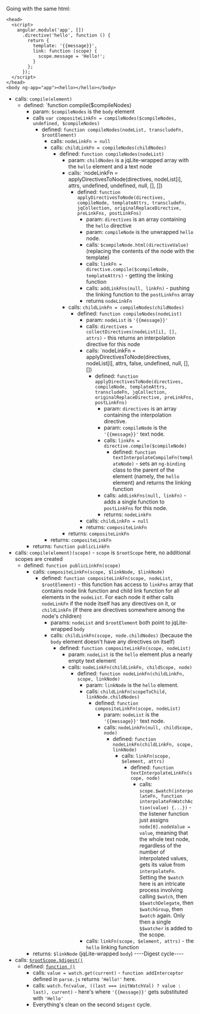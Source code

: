 Going with the same html:
```
<head>
  <script>
    angular.module('app', [])
      .directive('hello', function () {
        return {
          template: '{{message}}',
          link: function (scope) {
            scope.message = 'Hello!';
          }
        };
      });
  </script>
</head>
<body ng-app="app"><hello></hello></body>
```

* calls: `compile(element)`
  * defined: `function compile($compileNodes)
    * param: `$compileNodes` is the `body` element
    * calls `var compositeLinkFn = compileNodes($compileNodes, undefined, $compileNodes)`
      * defined: `function compileNodes(nodeList, transcludeFn, $rootElement)`
        * calls: `nodeLinkFn = null`
        * calls: `childLinkFn = compileNodes(childNodes)`
          * defined: `function compileNodes(nodeList)`
            * param: `childNodes` is a jqLite-wrapped array with the `hello` element and a text node
            * calls: `nodeLinkFn = applyDirectivesToNode(directives, nodeList[i], attrs, undefined, undefined, null, [], [])
              * defined: `function applyDirectivesToNode(directives, compileNode, templateAttrs, transcludeFn, jqCollection, originalReplaceDirective, preLinkFns, postLinkFns)`
                * param: `directives` is an array containing the `hello` directive
                * param: `compileNode` is the unwrapped `hello` node.
                * calls: `$compileNode.html(directiveValue)` (replacing the contents of the node with the template)
                * calls: `linkFn = directive.compile($compileNode, templateAttrs)` - getting the linking function
                * calls: `addLinkFns(null, linkFn)` - pushing the linking function to the `postLinkFns` array
                * returns `nodeLinkFn`
            * calls: `childLinkFn = compileNodes(childNodes)`
              * defined: `function compileNodes(nodeList)`
                * param: `nodeList` is `'{{message}}'`
                * calls: `directives = collectDirectives(nodeList[i], [], attrs)` - this returns an interpolation directive for this node
                * calls: `nodeLinkFn = applyDirectivesToNode(directives, nodeList[i], attrs, false, undefined, null, [], [])
                  * defined: `function applyDirectivesToNode(directives, compileNode, templateAttrs, transcludeFn, jqCollection, originalReplaceDirective, preLinkFns, postLinkFns)`
                    * param: `directives` is an array containing the interpolation directive.
                    * param: `compileNode` is the `'{{message}}'` text node.
                    * calls: `linkFn = directive.compile($compileNode)`
                      * defined: `function textInterpolateCompileFn(templateNode)` - sets an `ng-binding` class to the parent of the element (namely, the `hello` element) and returns the linking function
                    * calls: `addLinkFns(null, linkFn)` - adds a single function to `postLinkFns` for this node.
                    * returns: `nodeLinkFn`
                * calls: `childLinkFn = null`
                * returns: `compositeLinkFn`
            * returns: `compositeLinkFn`
        * returns: `compositeLinkFn`
    * returns: `function publicLinkFn`
* calls: `compile(element)(scope)` - `scope` is `$rootScope` here, no additional scopes are created
  * defined: `function publicLinkFn(scope)`
    * calls: `compositeLinkFn(scope, $linkNode, $linkNode)`
      * defined: `function compositeLinkFn(scope, nodeList, $rootElement)` - this function has access to `linkFns` array that contains node link function and child link function for all elements in the `nodeList`. For each node it either calls `nodeLinkFn` if the node itself has any directives on it, or `childLinkFn` (if there are directives somewhere among the node's children)
        * params: `nodeList` and `$rootElement` both point to jqLite-wrapped `body`
        * calls: `childLinkFn(scope, node.childNodes)` (because the `body` element doesn't have any directives on itself)
          * defined: `function compositeLinkFn(scope, nodeList)`
            * param: `nodeList` is the `hello` element plus a nearly empty text element
            * calls: `nodeLinkFn(childLinkFn, childScope, node)`
              * defined: `function nodeLinkFn(childLinkFn, scope, linkNode)`
                * param: `linkNode` is the `hello` element.
                * calls: `childLinkFn(scopeToChild, linkNode.childNodes)`
                  * defined: `function compositeLinkFn(scope, nodeList)`
                    * param: `nodeList` is the `'{{message}}'` text node.
                    * calls: `nodeLinkFn(null, childScope, node)`
                      * defined: `function nodeLinkFn(childLinkFn, scope, linkNode)`
                        * calls: `linkFn(scope, $element, attrs)`
                          * defined: `function textInterpolateLinkFn(scope, node)`
                            * calls: `scope.$watch(interpolateFn, function interpolateFnWatchAction(value) {...})` - the listener function just assigns `node[0].nodeValue = value`, meaning that the whole text node, regardless of the number of interpolated values, gets its value from `interpolateFn`. Setting the `$watch` here is an intricate process involving calling `$watch`, then `$$watchDelegate`, then `$watchGroup`, then `$watch` again. Only then a single `$$watcher` is added to the scope.
                * calls: `linkFn(scope, $element, attrs)` - the `hello` linking function
    * returns: `$linkNode` (jqLite-wrapped `body`)
----Digest cycle----
* calls: [`$rootScope.$digest()`](https://github.com/angular/angular.js/tree/7884c25643bc6c051436a25ce3680f80094b629c/src/ng/rootScope.js#L978)
  * defined: [`function ()`](https://github.com/angular/angular.js/tree/7884c25643bc6c051436a25ce3680f80094b629c/src/ng/rootScope.js#L664)
    * calls: `value = watch.get(current)` - `function addInterceptor` defined in `parse.js` returns `'Hello!'` here.
    * calls: `watch.fn(value, ((last === initWatchVal) ? value : last), current)` - here's where `'{{message}}'` gets substituted with `'Hello'`
    * Everything's clean on the second `$digest` cycle.
